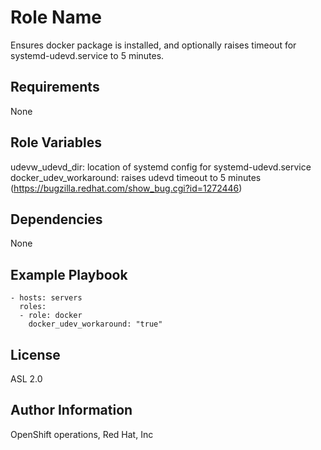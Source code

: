 Role Name
=========

Ensures docker package is installed, and optionally raises timeout for systemd-udevd.service to 5 minutes.

Requirements
------------

None

Role Variables
--------------

udevw_udevd_dir: location of systemd config for systemd-udevd.service
docker_udev_workaround: raises udevd timeout to 5 minutes (https://bugzilla.redhat.com/show_bug.cgi?id=1272446)

Dependencies
------------

None

Example Playbook
----------------

    - hosts: servers
      roles:
      - role: docker
        docker_udev_workaround: "true"

License
-------

ASL 2.0

Author Information
------------------

OpenShift operations, Red Hat, Inc
